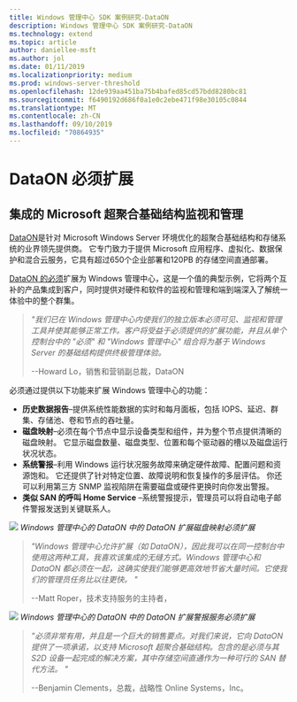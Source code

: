 ```yaml
---
title: Windows 管理中心 SDK 案例研究-DataON
description: Windows 管理中心 SDK 案例研究-DataON
ms.technology: extend
ms.topic: article
author: daniellee-msft
ms.author: jol
ms.date: 01/11/2019
ms.localizationpriority: medium
ms.prod: windows-server-threshold
ms.openlocfilehash: 12de939aa451ba75b4bafed85cd57bdd8280bc81
ms.sourcegitcommit: f6490192d686f0a1e0c2ebe471f98e30105c0844
ms.translationtype: MT
ms.contentlocale: zh-CN
ms.lasthandoff: 09/10/2019
ms.locfileid: "70864935"
---
```

# <a name="dataon-must-extension"></a>DataON 必须扩展

## <a name="integrated-monitoring-and-management-for-microsoft-hyper-converged-infrastructure"></a>集成的 Microsoft 超聚合基础结构监视和管理

[DataON](http://www.dataonstorage.com/)是针对 Microsoft Windows Server 环境优化的超聚合基础结构和存储系统的业界领先提供商。 它专门致力于提供 Microsoft 应用程序、虚拟化、数据保护和混合云服务，它具有超过650个企业部署和120PB 的存储空间直通部署。

[DataON 的必须](http://www.dataonstorage.com/must)扩展为 Windows 管理中心，这是一个值的典型示例，它将两个互补的产品集成到客户，同时提供对硬件和软件的监视和管理和端到端深入了解统一体验中的整个群集。

> <cite>"我们已在 Windows 管理中心内使我们的独立版本必须可见、监视和管理工具并使其能够正常工作。客户将受益于必须提供的扩展功能，并且从单个控制台中的 "必须" 和 "Windows 管理中心" 组合将为基于 Windows Server 的基础结构提供终极管理体验。</cite>
>
> --Howard Lo，销售和营销副总裁，DataON

必须通过提供以下功能来扩展 Windows 管理中心的功能：
- **历史数据报告**–提供系统性能数据的实时和每月面板，包括 IOPS、延迟、群集、存储池、卷和节点的吞吐量。
- **磁盘映射**–必须在每个节点中显示设备类型和组件，并为整个节点提供清晰的磁盘映射。 它显示磁盘数量、磁盘类型、位置和每个驱动器的槽以及磁盘运行状况状态。
- **系统警报**–利用 Windows 运行状况服务故障来确定硬件故障、配置问题和资源饱和。 它还提供了针对特定位置、故障说明和恢复操作的多层评估。 你还可以利用第三方 SNMP 监视陷阱在需要磁盘或硬件更换时向你发出警报。
- **类似 SAN 的呼叫 Home Service** –系统警报提示，管理员可以将自动电子邮件警报发送到关键联系人。

![](../../media/extend-case-study-dataon/dataon-1.png)
*Windows 管理中心的 DataON 中的 DataON 扩展磁盘映射必须扩展*

> <cite>"Windows 管理中心允许扩展（如 DataON），因此我可以在同一控制台中使用这两种工具，我喜欢该集成的无缝方式。Windows 管理中心和 DataON 都必须在一起，这确实使我们能够更高效地节省大量时间。它使我们的管理员任务比以往更快。 "</cite>
>
> --Matt Roper，技术支持服务的主持者，

![](../../media/extend-case-study-dataon/dataon-2.png)
*Windows 管理中心的 DataON 中的 DataON 扩展警报服务必须扩展*

> <cite>"必须非常有用，并且是一个巨大的销售要点。对我们来说，它向 DataON 提供了一项承诺，以支持 Microsoft 超聚合基础结构。包含的是必须与其 S2D 设备一起完成的解决方案，其中存储空间直通作为一种可行的 SAN 替代方法。 "</cite>
>
> --Benjamin Clements，总裁，战略性 Online Systems，Inc。